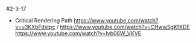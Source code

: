#2-3-17 

- Critical Rendering Path https://www.youtube.com/watch?v=u3KXbFdstpc   / https://www.youtube.com/watch?v=CHwwSgKfXDE
https://www.youtube.com/watch?v=lvb06W_VKVE
